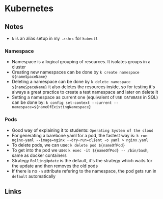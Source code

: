 # Kubernetes

## Notes

- `k` is an alias setup in my `.zshrc` for `kubectl`

### Namespace

- Namespace is a logical grouping of resources. It isolates groups in a cluster
- Creating new namespaces can be done by `k create namespace ${nameSpaceName}`
- Deleting a namespace can be done by `k delete namespace ${nameSpaceName}` it also deletes the resources inside, so for testing it's always a great practice to create a test namespace and later on delete it
- Setting a namespace as current one (equivalent of `USE DATABASE` in SQL) can be done by: `k config set-context --current --namespace=${nameOfExistingNamespace}`

### Pods

- Good way of explaining it to students: `Operating System of the cloud`
- For generating a barebone yaml for a pod, the fastest way is: `k run nginx-yaml --image=nginx --dry-run=client -o yaml > nginx.yaml`
- To delete pods, we can use: `k delete pod ${nameOfPod}`
- To get into the pod we use: `k exec -it ${nameOfPod} -- /bin/bash`, same as docker containers
- Strategy `RollingUpdate` is the default, it's the strategy which waits for the update and then removes the old pods
- If there is no `-n` attribute refering to the namespace, the pod gets run in `default` automatically

## Links
